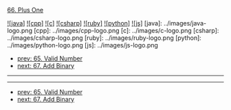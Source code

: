 [66. Plus One](https://leetcode.com/problems/plus-one/)

[![java]](../java/066-plus-one.md)
[![cpp]](../cpp/066-plus-one.md)
[![c]](../c/066-plus-one.md)
[![csharp]](../csharp/066-plus-one.md)
[![ruby]](../ruby/066-plus-one.md)
[![python]](../python/066-plus-one.md)
[![js]](../js/066-plus-one.md)
[java]: ../images/java-logo.png
[cpp]: ../images/cpp-logo.png
[c]: ../images/c-logo.png
[csharp]: ../images/csharp-logo.png
[ruby]: ../images/ruby-logo.png
[python]: ../images/python-logo.png
[js]: ../images/js-logo.png

- [prev: 65. Valid Number](065-valid-number.md)
- [next: 67. Add Binary](067-add-binary.md)

---


---

- [prev: 65. Valid Number](065-valid-number.md)
- [next: 67. Add Binary](067-add-binary.md)
